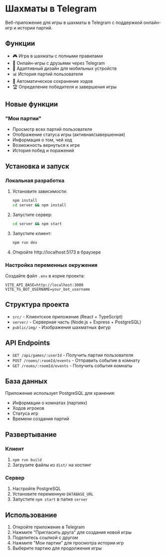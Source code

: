 # Шахматы в Telegram

Веб-приложение для игры в шахматы в Telegram с поддержкой онлайн-игр и истории партий.

## Функции

- 🎮 Игра в шахматы с полными правилами
- 👥 Онлайн-игры с друзьями через Telegram
- 📱 Адаптивный дизайн для мобильных устройств
- 📊 История партий пользователя
- 🔄 Автоматическое сохранение ходов
- 🏆 Определение победителя и завершения игры

## Новые функции

### "Мои партии"
- Просмотр всех партий пользователя
- Отображение статуса игры (активная/завершенная)
- Информация о том, чей ход
- Возможность вернуться к игре
- История побед и поражений

## Установка и запуск

### Локальная разработка

1. Установите зависимости:
   ```bash
   npm install
   cd server && npm install
   ```

2. Запустите сервер:
   ```bash
   cd server && npm start
   ```

3. Запустите клиент:
   ```bash
   npm run dev
   ```

4. Откройте http://localhost:5173 в браузере

### Настройка переменных окружения

Создайте файл `.env` в корне проекта:
```
VITE_API_BASE=http://localhost:3000
VITE_TG_BOT_USERNAME=your_bot_username
```

## Структура проекта

- `src/` - Клиентское приложение (React + TypeScript)
- `server/` - Серверная часть (Node.js + Express + PostgreSQL)
- `public/img/` - Изображения шахматных фигур

## API Endpoints

- `GET /api/games/:userId` - Получить партии пользователя
- `POST /rooms/:roomId/events` - Отправить событие в комнату
- `GET /rooms/:roomId/events` - Получить события комнаты

## База данных

Приложение использует PostgreSQL для хранения:
- Информации о комнатах (партиях)
- Ходов игроков
- Статуса игр
- Времени создания партий

## Развертывание

### Клиент
1. `npm run build`
2. Загрузите файлы из `dist/` на хостинг

### Сервер
1. Настройте PostgreSQL
2. Установите переменную `DATABASE_URL`
3. Запустите `npm start` в папке `server`

## Использование

1. Откройте приложение в Telegram
2. Нажмите "Пригласить друга" для создания новой игры
3. Поделитесь ссылкой с другом
4. Нажмите "Мои партии" для просмотра истории игр
5. Выберите партию для продолжения игры